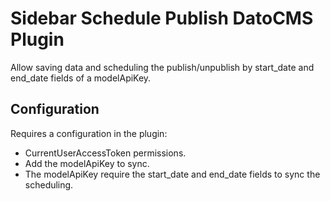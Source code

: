 # Sidebar Schedule Publish DatoCMS Plugin

Allow saving data and scheduling the publish/unpublish by start_date and end_date fields of a modelApiKey.

## Configuration

Requires a configuration in the plugin:
- CurrentUserAccessToken permissions.
- Add the modelApiKey to sync.
- The modelApiKey require the start_date and end_date fields to sync the scheduling.


